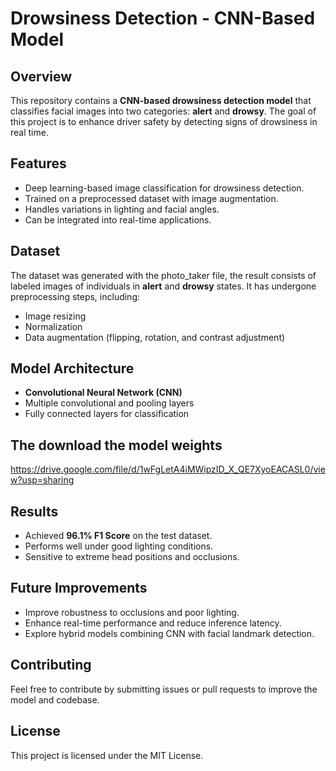 # Drowsiness Detection - CNN-Based Model

## Overview
This repository contains a **CNN-based drowsiness detection model** that classifies facial images into two categories: **alert** and **drowsy**. The goal of this project is to enhance driver safety by detecting signs of drowsiness in real time.

## Features
- Deep learning-based image classification for drowsiness detection.
- Trained on a preprocessed dataset with image augmentation.
- Handles variations in lighting and facial angles.
- Can be integrated into real-time applications.

## Dataset
The dataset was generated with the photo_taker file, the result consists of labeled images of individuals in **alert** and **drowsy** states. It has undergone preprocessing steps, including:
- Image resizing
- Normalization
- Data augmentation (flipping, rotation, and contrast adjustment)

## Model Architecture
- **Convolutional Neural Network (CNN)**
- Multiple convolutional and pooling layers
- Fully connected layers for classification

## The download the model weights
https://drive.google.com/file/d/1wFgLetA4iMWipzID_X_QE7XyoEACASL0/view?usp=sharing

## Results
- Achieved **96.1% F1 Score** on the test dataset.
- Performs well under good lighting conditions.
- Sensitive to extreme head positions and occlusions.

## Future Improvements
- Improve robustness to occlusions and poor lighting.
- Enhance real-time performance and reduce inference latency.
- Explore hybrid models combining CNN with facial landmark detection.

## Contributing
Feel free to contribute by submitting issues or pull requests to improve the model and codebase.

## License
This project is licensed under the MIT License.

